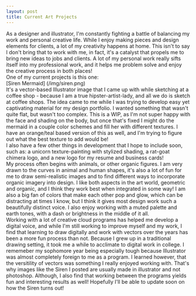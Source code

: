 ```yaml
---
layout: post
title: Current Art Projects
---
```

As a designer and illustrator, I'm constantly fighting a battle of balancing my work and personal creative life. While I enjoy making pieces and design elements for clients, a lot of my creativity happens at home. This isn't to say I don't bring that to work with me, in fact, it's a catalyst that propels me to bring new ideas to jobs and clients. A lot of my personal work really sifts itself into my professional work, and it helps me problem solve and enjoy the creative process in both places! <br />
One of my current projects is this one:<br />
[Siren Mermaid]
(/img/siren.png)
<br />
It's a vector-based Illustrator image that I came up with while sketching at a coffee shop - because I am a true hipster-artist-lady, and all we do is sketch at coffee shops. The idea came to me while I was trying to develop easy yet captivating material for my design portfolio. I wanted something that wasn't quite flat, but wasn't too complex. This is a WIP, as I'm not super happy with the face and shading on the body, but once that's fixed I might do the mermaid in a couple color schemes and fill her with different textures. I have an orange/teal based version of this as well, and I'm trying to figure out what the best texture to add would be!<br />
I also have a few other things in development that I hope to include soon, such as: a unicorn texture-painting with stylized shading, a rat-goat chimera logo, and a new logo for my resume and business cards!<br />
My process often begins with animals, or other organic figures. I am very drawn to the curves in animal and human shapes, it's also a lot of fun for me to draw semi-realistic images and to find different ways to incorporate organic imagery into design. I like both aspects in the art world, geometric and organic, and I think they work best when integrated in some way! I am also a big fan of colors that make each other pop and glow, which can be distracting at times I know, but I think it gives most design work such a beautifully distinct voice. I also enjoy working with a muted palette and earth tones, with a dash or brightness in the middle of it all.<br />
Working with a lot of creative cloud programs has helped me develop a digital voice, and while I'm still working to improve myself and my work, I find that learning to draw digitally and work with vectors over the years has been a more fun process than not. Because I grew up in a traditional drawing setting, it took me a while to acclimate to digital work in college. I rememeber my sophomore year being especially tough because Illustrator was almost completely foreign to me as a program. I learned however, that the versitility of vectors was something I really enjoyed working with. That's why images like the Siren I posted are usually made in illustrator and not photoshop. Although, I also find that working between the programs yields fun and interesting results as well! Hopefully I'll be able to update soon on how the Siren turns out!